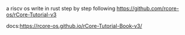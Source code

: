 a riscv os write in rust step by step following https://github.com/rcore-os/rCore-Tutorial-v3

docs:https://rcore-os.github.io/rCore-Tutorial-Book-v3/
